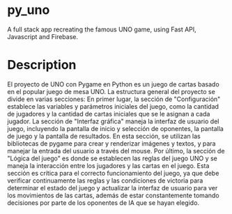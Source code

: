 # py_uno
A full stack app recreating the famous UNO game, using Fast API, Javascript and Firebase.

# Description
El proyecto de UNO con Pygame en Python es un juego de cartas basado en el popular juego de mesa UNO. La estructura general del proyecto se divide en varias secciones: 
En primer lugar, la sección de "Configuración" establece las variables y parámetros iniciales del juego, como la cantidad de jugadores y la cantidad de cartas iniciales que se le asignan a cada jugador.
La sección de "Interfaz gráfica" maneja la interfaz de usuario del juego, incluyendo la pantalla de inicio y selección de oponentes, la pantalla de juego y la pantalla de resultados. En esta sección, se utilizan las bibliotecas de pygame para crear y renderizar imágenes y textos, y para manejar la entrada del usuario a través del mouse.
Por último, la sección de "Lógica del juego" es donde se establecen las reglas del juego UNO y se maneja la interacción entre los jugadores y las cartas en el juego. Esta sección es crítica para el correcto funcionamiento del juego, ya que debe verificar continuamente las reglas y las condiciones de victoria para determinar el estado del juego y actualizar la interfaz de usuario para ver los movimientos de las cartas, además de estar constantemente tomando decisiones por parte de los oponentes de IA que se hayan elegido.
